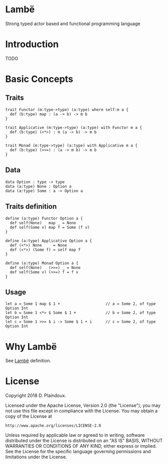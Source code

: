 # Lambë 

Strong typed actor based and functional programming language

# Introduction

TODO

# Basic Concepts

## Traits

``` 
trait Functor (m:type->type) (a:type) where self:m a {
  def (b:type) map : (a -> b) -> m b
}

trait Applicative (m:type->type) (a:type) with Functor m a {
  def (b:type) (<*>) : m (a -> b) -> m b
}

trait Monad (m:type->type) (a:type) with Applicative m a {
  def (b:type) (>>=) : (a -> m b) -> m b
}
```

## Data

```
data Option : type -> type
data (a:type) None : Option a
data (a:type) Some : a -> Option a
```

## Traits definition

```
define (a:type) Functor Option a {
  def self(None)   map _ = None
  def self(Some v) map f = Some (f v)
}

define (a:type) Applicative Option a {
  def (<*>) None     = None
  def (<*>) (Some f) = self map f
}

define (a:type) Monad Option a {
  def self(None)   (>>=) _ = None
  def self(Some v) (>>=) f = f v
}
```

## Usage

```
let a = Some 1 map $ 1 +                    // a = Some 2, of type Option Int 
let b = Some 1 <*> $ Some $ 1 +             // b = Some 2, of type Option Int 
let c = Some 1 >>= $ i -> Some $ 1 + i      // c = Some 2, of type Option Int 
```

# Why Lambë

See [Lambë](http://tolkiengateway.net/wiki/Lambë) definition.

# License

Copyright 2018 D. Plaindoux.

Licensed under the Apache License, Version 2.0 (the "License");
you may not use this file except in compliance with the License.
You may obtain a copy of the License at

    http://www.apache.org/licenses/LICENSE-2.0

Unless required by applicable law or agreed to in writing, software
distributed under the License is distributed on an "AS IS" BASIS,
WITHOUT WARRANTIES OR CONDITIONS OF ANY KIND, either express or implied.
See the License for the specific language governing permissions and
limitations under the License.
